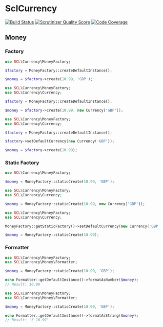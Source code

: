 SclCurrency
===========

[![Build Status](https://travis-ci.org/SCLInternet/SclCurrency.png?branch=master)](https://travis-ci.org/SCLInternet/SclCurrency)
[![Scrutinizer Quality Score](https://scrutinizer-ci.com/g/SCLInternet/SclCurrency/badges/quality-score.png?s=f4363743635da83f8501f2c9513fb29ef057672e)](https://scrutinizer-ci.com/g/SCLInternet/SclCurrency/)
[![Code Coverage](https://scrutinizer-ci.com/g/SCLInternet/SclCurrency/badges/coverage.png?s=9dc68e44337ee0d7e1aba07e020d5b9224d8450d)](https://scrutinizer-ci.com/g/SCLInternet/SclCurrency/)

Money
-----------

### Factory
```php
use SCL\Currency\MoneyFactory;

$factory = MoneyFactory::createDefaultInstance();

$money = $factory->create(10.99, 'GBP');
```

```php
use SCL\Currency\MoneyFactory;
use SCL\Currency\Currency;

$factory = MoneyFactory::createDefaultInstance();

$money = $factory->create(10.99, new Currency('GBP'));
```

```php
use SCL\Currency\MoneyFactory;
use SCL\Currency\Currency;

$factory = MoneyFactory::createDefaultInstance();

$factory->setDefaultCurrency(new Currency('GBP'));

$money = $factory->create(10.99);
```

### Static Factory

```php
use SCL\Currency\MoneyFactory;

$money = MoneyFactory::staticCreate(10.99, 'GBP');
```

```php
use SCL\Currency\MoneyFactory;
use SCL\Currency\Currency;

$money = MoneyFactory::staticCreate(10.99, new Currency('GBP'));
```

```php
use SCL\Currency\MoneyFactory;
use SCL\Currency\Currency;

MoneyFactory::getStaticFactory()->setDefaultCurrency(new Currency('GBP'));

$money = MoneyFactory::staticCreate(10.99);
```

### Formatter
```php
use SCL\Currency\MoneyFactory;
use SCL\Currency\Money\Formatter;

$money = MoneyFactory::staticCreate(10.99, 'GBP');

echo Formatter::getDefaultInstance()->formatAsNumber($money);
// Result: 10.99
```
```php
use SCL\Currency\MoneyFactory;
use SCL\Currency\Money\Formatter;

$money = MoneyFactory::staticCreate(10.99, 'GBP');

echo Formatter::getDefaultInstance()->formatAsString($money);
// Result: '£ 10.99'
```
